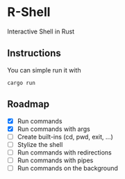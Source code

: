 # R-Shell

Interactive Shell in Rust

## Instructions

You can simple run it with

```
cargo run
```


## Roadmap

- [x] Run commands
- [x] Run commands with args
- [ ] Create built-ins (cd, pwd, exit, ...)
- [ ] Stylize the shell
- [ ] Run commands with redirections
- [ ] Run commands with pipes
- [ ] Run commands on the background
